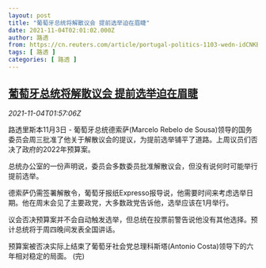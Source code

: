 ```yaml
---
layout: post
title: "葡萄牙总统将解散议会 提前选举迫在眉睫"
date: 2021-11-04T02:01:02.000Z
author: 路透
from: https://cn.reuters.com/article/portugal-politics-1103-wedn-idCNKBS2HP03Y
tags: [ 路透 ]
categories: [ 路透 ]
---
```

<!--1635991262000-->
[葡萄牙总统将解散议会 提前选举迫在眉睫](https://cn.reuters.com/article/portugal-politics-1103-wedn-idCNKBS2HP03Y)
------

<div>
<div><i>2021-11-04T01:57:06Z</i></div><p>路透里斯本11月3日 - 葡萄牙总统德索萨(Marcelo Rebelo de Sousa)领导的国务委员会周三批准了他关于解散议会的提议，为提前选举铺平了道路。上周议员们否决了政府的2022年预算案。</p><p>总统办公室的一份声明说，委员会多数委员批准解散议会，但没有说何时可能举行提前选举。</p><p>德索萨仍需签署解散令，葡萄牙报纸Expresso报导说，他需要时间来考虑选举日期。他在周末会见了主要政党，大多数政党告诉他，选举应该在1月举行。</p><p>议会否决预算案并不会自动触发选举，但总统在投票前警告说他没有其他选择。预计总统将于周四晚间发表全国讲话。</p><p>预算案被否决实际上结束了葡萄牙社会党总理科斯塔(Antonio Costa)领导下的六年相对稳定的局面。 (完)</p>
</div>
